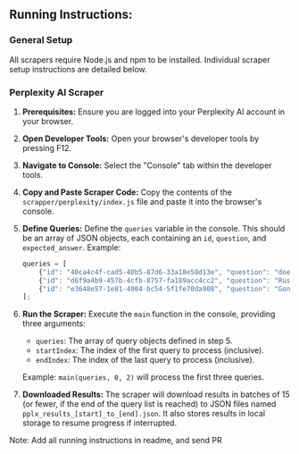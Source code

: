 
## Running Instructions:

### General Setup

All scrapers require Node.js and npm to be installed.  Individual scraper setup instructions are detailed below.

### Perplexity AI Scraper

1. **Prerequisites:**  Ensure you are logged into your Perplexity AI account in your browser.

2. **Open Developer Tools:** Open your browser's developer tools by pressing F12.

3. **Navigate to Console:** Select the "Console" tab within the developer tools.

4. **Copy and Paste Scraper Code:** Copy the contents of the `scrapper/perplexity/index.js` file and paste it into the browser's console.

5. **Define Queries:** Define the `queries` variable in the console. This should be an array of JSON objects, each containing an `id`, `question`, and `expected_answer`.  Example:

   ```javascript
   queries = [
       {"id": "40ca4c4f-cad5-40b5-87d6-33a18e58d13e", "question": "does airbus manufacture the nh90 helicopter", "expected_answer": "This question is somewhat misleading. While Airbus is involved with the NH90, it does not directly manufacture it. Airbus owns 62.5% of NHIndustries, the joint venture that produces the NH90. Saying Airbus manufactures it directly would be an oversimplification."},
       {"id": "d6f9a4b9-457b-4cfb-8757-fa189acc4cc2", "question": "Russian attack on Kyiv Oblast casualties", "expected_answer": "The Russian attack on Kyiv Oblast killed 2 people, including a 4-year-old boy."},
       {"id": "e3648e57-1e81-4904-bc54-5f1fe70da908", "question": "Gone with the Wind production cost", "expected_answer": "The production cost of 'Gone with the Wind' was reported to be between $3.9 million and $4.25 million."}
   ];
   ```

6. **Run the Scraper:** Execute the `main` function in the console, providing three arguments:

   * `queries`: The array of query objects defined in step 5.
   * `startIndex`: The index of the first query to process (inclusive).
   * `endIndex`: The index of the last query to process (inclusive).

   Example: `main(queries, 0, 2)` will process the first three queries.


7. **Downloaded Results:** The scraper will download results in batches of 15 (or fewer, if the end of the query list is reached) to JSON files named `pplx_results_[start]_to_[end].json`.  It also stores results in local storage to resume progress if interrupted.



Note:
Add all running instructions in readme, and send PR
